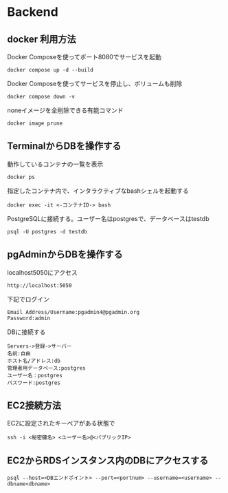 # Backend
## docker 利用方法
Docker Composeを使ってポート8080でサービスを起動
```shell
docker compose up -d --build
```
Docker Composeを使ってサービスを停止し、ボリュームも削除
```shell
docker compose down -v
```
noneイメージを全削除できる有能コマンド
```shell
docker image prune
```
## TerminalからDBを操作する
動作しているコンテナの一覧を表示
```shell
docker ps
```
指定したコンテナ内で、インタラクティブなbashシェルを起動する
```shell
docker exec -it <-コンテナID-> bash 
```
PostgreSQLに接続する。ユーザー名はpostgresで、データベースはtestdb
```shell
psql -U postgres -d testdb
```
## pgAdminからDBを操作する
localhost5050にアクセス
```shell
http://localhost:5050
```
下記でログイン
```
Email Address/Username:pgadmin4@pgadmin.org
Password:admin
```
DBに接続する
```
Servers->登録->サーバー
名前:自由
ホスト名/アドレス:db
管理者用データベース:postgres
ユーザー名：postgres
パスワード:postgres
```
## EC2接続方法
EC2に設定されたキーペアがある状態で
```
ssh -i <秘密鍵名> <ユーザー名>@<パブリックIP>
```
## EC2からRDSインスタンス内のDBにアクセスする
```
psql --host=<DBエンドポイント> --port=<portnum> --username=<username> --dbname<dbname>
```
